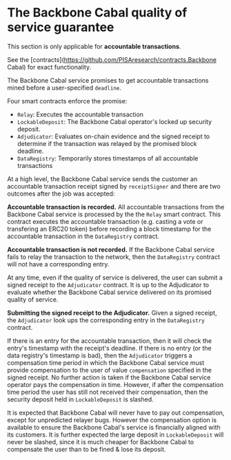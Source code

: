 # The Backbone Cabal quality of service guarantee

This section is only applicable for **accountable transactions**.

See the [contracts](https://github.com/PISAresearch/contracts.Backbone Cabal) for exact functionality.

The Backbone Cabal service promises to get accountable transactions mined before a user-specified `deadline`.

Four smart contracts enforce the promise:

- `Relay`: Executes the accountable transaction
- `LockableDeposit`: The Backbone Cabal operator's locked up security deposit.
- `Adjudicator`: Evaluates on-chain evidence and the signed receipt to determine if the transaction was relayed by the promised block deadline.
- `DataRegistry`: Temporarily stores timestamps of all accountable transactions

At a high level, the Backbone Cabal service sends the customer an accountable transaction receipt signed by `receiptSigner` and there are two outcomes after the job was accepted:

**Accountable transaction is recorded.** All accountable transactions from the Backbone Cabal service is processed by the the `Relay` smart contract. This contract executes the accountable transaction (e.g. casting a vote or transfering an ERC20 token) before recording a block timestamp for the accountable transaction in the `DataRegistry` contract.

**Accountable transaction is not recorded.** If the Backbone Cabal service fails to relay the transaction to the network, then the `DataRegistry` contract will not have a corresponding entry.

At any time, even if the quality of service is delivered, the user can submit a signed receipt to the `Adjudicator` contract. It is up to the Adjudicator to evaluate whether the Backbone Cabal service delivered on its promised quality of service.

**Submitting the signed receipt to the Adjudicator.** Given a signed receipt, the `Adjudicator` look ups the corresponding entry in the `DataRegistry` contract.

If there is an entry for the accountable transaction, then it will check the entry's timestamp with the receipt's deadline. If there is no entry (or the data registry's timestamp is bad), then the `Adjudicator` triggers a compensation time period in which the Backbone Cabal service must provide compensation to the user of value `compensation` specified in the signed receipt. No further action is taken if the Backbone Cabal service operator pays the compensation in time. However, if after the compensation time period the user has still not received their compensation, then the security deposit held in `LockableDeposit` is slashed.

It is expected that Backbone Cabal will never have to pay out compensation, except for unpredicted relayer bugs. However the compensation option is available to ensure the Backbone Cabal's service is financially aligned with its customers. It is further expected the large deposit in `LockableDeposit` will never be slashed, since it is much cheaper for Backbone Cabal to compensate the user than to be fined & lose its deposit.
